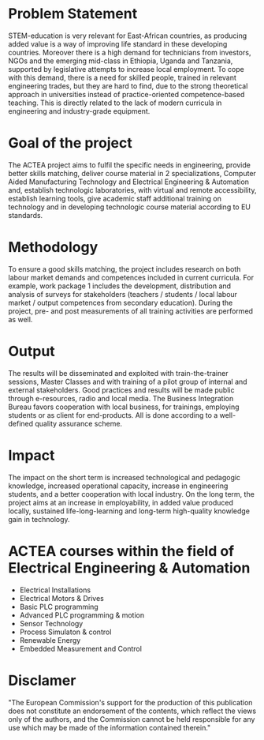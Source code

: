# Problem Statement
STEM-education is very relevant for East-African countries, as producing added value is a way of improving life standard in these developing countries. Moreover there is a high demand for technicians from investors, NGOs and the emerging mid-class in Ethiopia, Uganda and Tanzania, supported by legislative attempts to increase local employment. To cope with this demand, there is a need for skilled people, trained in relevant engineering trades, but they are hard to find, due to the strong theoretical approach in universities instead of practice-oriented competence-based teaching. This is directly related to the lack of modern curricula in engineering and industry-grade equipment.

# Goal of the project
The ACTEA project aims to fulfil the specific needs in engineering, provide better skills matching, deliver course material in 2 specializations, Computer Aided Manufacturing Technology and Electrical Engineering & Automation and, establish technologic laboratories, with virtual and remote accessibility, establish learning tools, give academic staff additional training on technology and in developing technologic course material according to EU standards.

# Methodology
To ensure a good skills matching, the project includes research on both labour market demands and competences included in current curricula. For example, work package 1 includes the development, distribution and analysis of surveys for stakeholders (teachers / students / local labour market / output competences from secondary education). During the project, pre- and post measurements of all training activities are performed as well.

# Output
The results will be disseminated and exploited with train-the-trainer sessions, Master Classes and with training of a pilot group of internal and external stakeholders. Good practices and results will be made public through e-resources, radio and local media. The Business Integration Bureau favors cooperation with local business, for trainings, employing students or as client for end-products. All is done according to a well-defined quality assurance scheme.

# Impact
The impact on the short term is increased technological and pedagogic knowledge, increased operational capacity, increase in engineering students, and a better cooperation with local industry. On the long term, the project aims at an increase in employability, in added value produced locally, sustained life-long-learning and long-term high-quality knowledge gain in technology.

# ACTEA courses within the field of Electrical Engineering & Automation
- Electrical Installations
- Electrical Motors & Drives
- Basic PLC programming
- Advanced PLC programming & motion
- Sensor Technology
- Process Simulaton & control
- Renewable Energy
- Embedded Measurement and Control

# Disclamer
"The European Commission's support for the production of this publication does not constitute an endorsement of the contents, which reflect the views only of the authors, and the Commission cannot be held responsible for any use which may be made of the information contained therein."
